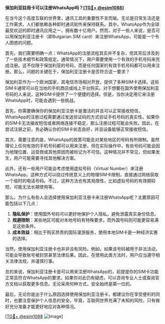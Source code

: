 **保加利亚註冊卡可以注册WhatsApp吗？[[TG💪+ @esim1088](https://t.me/s/esim1088)]**

在当今这个高度互联的世界里，通讯工具的重要性不言而喻。无论是日常生活还是工作需求，人们都依赖各种即时通讯软件来保持联系。其中，WhatsApp作为全球最受欢迎的即时通讯应用之一，拥有数十亿用户。然而，对于一些人来说，是否可以用保加利亚注册卡（即Bulgarian SIM card）来注册WhatsApp，可能是一个令人困惑的问题。

首先，我们需要明确一点：WhatsApp的注册流程其实并不复杂，但其背后涉及到了一些技术细节和政策规定。通常情况下，用户需要使用一个有效的手机号码来完成注册。这不仅限于保加利亚的号码，而是任何国家的有效手机号码都可以用来注册。那么，问题的关键在于，保加利亚注册卡是否符合这一要求？

保加利亚作为一个欧洲国家，其电信市场相对开放，提供了多种SIM卡选择。这些SIM卡通常可以在当地的手机商店或线上平台购买。对于想要在国外使用保加利亚号码的人来说，这种SIM卡提供了一个便捷的选择。但是，当你决定用它来注册WhatsApp时，可能会遇到一些挑战。

首先，你需要确保你的保加利亚注册卡是激活的并且可以正常接收短信。WhatsApp的注册过程需要通过发送验证码的方式验证手机号码的真实性。如果你的SIM卡无法接收短信或者网络连接不稳定，那么注册过程可能会失败。因此，在尝试注册之前，务必确认你的SIM卡状态良好，并且设备能够正常接收短信。

其次，需要注意的是，WhatsApp的政策可能会对某些地区的号码有所限制。虽然理论上任何有效的手机号码都可以用来注册，但在实际操作中，有些号码可能会因为地理位置、运营商或其他原因而被标记为不可信。这种情况并不常见，但如果发生，用户可能需要寻找其他解决方案。

此外，还有一些用户可能会考虑使用虚拟号码（Virtual Number）来注册WhatsApp。这种方式可以绕过传统意义上的物理SIM卡限制，直接通过网络获取一个临时的电话号码。不过，这种方法也有其局限性，比如虚拟号码的有效期较短，可能无法长期使用等。

那么，为什么有些人会选择使用保加利亚注册卡来注册WhatsApp呢？主要原因可能包括以下几点：

1. **隐私保护**：使用国外号码可以更好地保护个人隐私，避免泄露真实身份信息。
2. **规避限制**：某些地区可能对本地号码有特殊要求，而外国号码则可能更容易满足这些条件。
3. **成本效益**：相比于购买昂贵的国际漫游服务，使用本地SIM卡是一种经济实惠的选择。

当然，使用保加利亚注册卡也并非没有风险。例如，如果该号码被用于非法活动，可能会导致账号被封禁甚至法律后果。因此，在使用此类方法时，用户应当遵守相关法律法规，并谨慎行事。

总的来说，保加利亚注册卡是可以用来注册WhatsApp的，前提是你的SIM卡功能正常且符合WhatsApp的要求。如果你对此仍有疑虑，可以咨询专业人士或查阅官方文档以获取更多信息。无论采用何种方式，安全始终是第一位的。

最后，无论你是出于什么原因选择使用保加利亚注册卡，都建议你在享受便利的同时，也要注意保护个人信息的安全。毕竟，互联网世界充满了未知的风险，只有做好充分准备才能更好地应对各种情况。

[[TG💪+ @esim1088](https://t.me/s/esim1088) ![Image](https://i.postimg.cc/4NQfJmqS/Snipaste-2025-05-13-00-14-12.png)]